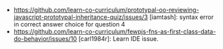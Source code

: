 * https://github.com/learn-co-curriculum/prototypal-oo-reviewing-javascript-prototypal-inheritance-quiz/issues/3 [iamtash]: syntax error in correct answer choice for question 4
* https://github.com/learn-co-curriculum/fewpjs-fns-as-first-class-data-do-behavior/issues/10 [carl1984r]: Learn IDE issue.
